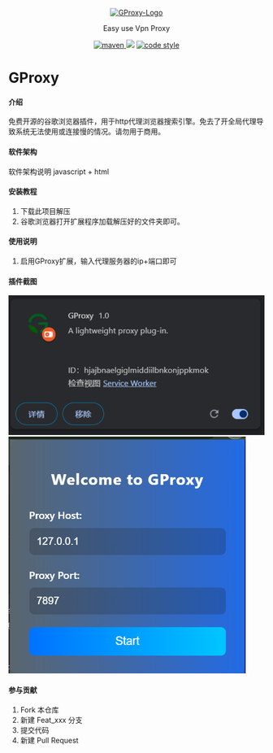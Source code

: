 <p align="center">
  <a href="https://gitee.com/jingwei129/gproxy">
   <img alt="GProxy-Logo" src="https://gitee.com/jingwei129/gproxy/raw/master/.idea/icon128.png">
  </a>
</p>

<p align="center">
  Easy use Vpn Proxy
</p>

<p align="center">
  <a href="https://search.maven.org/search?q=g:io.github.xpc1024%20a:gproxy-*">
    <img alt="maven" src="https://img.shields.io/github/v/release/xpc1024/easy-es?include_prereleases&logo=xpc&style=plastic">
  </a>
  <a href="https://www.murphysec.com/dr/htY0sMYDQaDn4X8iXp" alt="OSCS Status"><img src="https://www.oscs1024.com/platform/badge/dromara/easy-es.git.svg?size=small"/></a>
  <a href="https://www.apache.org/licenses/LICENSE-2.0">
    <img alt="code style" src="https://img.shields.io/badge/license-Apache%202-4EB1BA.svg?style=flat-square">
  </a>
</p>

# GProxy

#### 介绍
免费开源的谷歌浏览器插件，用于http代理浏览器搜索引擎。免去了开全局代理导致系统无法使用或连接慢的情况。请勿用于商用。

#### 软件架构
软件架构说明
javascript + html

#### 安装教程

1.  下载此项目解压
2.  谷歌浏览器打开扩展程序加载解压好的文件夹即可。

#### 使用说明

1. 启用GProxy扩展，输入代理服务器的ip+端口即可

#### 插件截图
![输入图片说明](image.png)
![输入图片说明](.idea/image.png)
#### 参与贡献

1.  Fork 本仓库
2.  新建 Feat_xxx 分支
3.  提交代码
4.  新建 Pull Request
